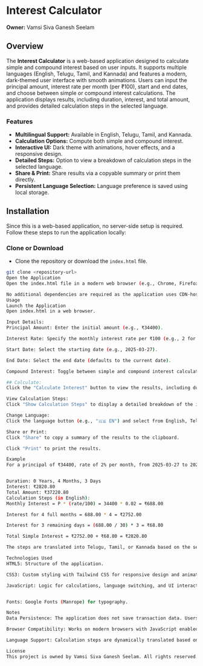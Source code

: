 # Interest Calculator

**Owner:** Vamsi Siva Ganesh Seelam

## Overview

The **Interest Calculator** is a web-based application designed to calculate simple and compound interest based on user inputs. It supports multiple languages (English, Telugu, Tamil, and Kannada) and features a modern, dark-themed user interface with smooth animations. Users can input the principal amount, interest rate per month (per ₹100), start and end dates, and choose between simple or compound interest calculations. The application displays results, including duration, interest, and total amount, and provides detailed calculation steps in the selected language.

### Features

- **Multilingual Support:** Available in English, Telugu, Tamil, and Kannada.
- **Calculation Options:** Compute both simple and compound interest.
- **Interactive UI:** Dark theme with animations, hover effects, and a responsive design.
- **Detailed Steps:** Option to view a breakdown of calculation steps in the selected language.
- **Share & Print:** Share results via a copyable summary or print them directly.
- **Persistent Language Selection:** Language preference is saved using local storage.

## Installation

Since this is a web-based application, no server-side setup is required. Follow these steps to run the application locally:

### Clone or Download

- Clone the repository or download the `index.html` file.

```bash
git clone <repository-url>
Open the Application
Open the index.html file in a modern web browser (e.g., Chrome, Firefox, Edge).

No additional dependencies are required as the application uses CDN-hosted Tailwind CSS and no external server.
Usage
Launch the Application
Open index.html in a web browser.

Input Details:
Principal Amount: Enter the initial amount (e.g., ₹34400).

Interest Rate: Specify the monthly interest rate per ₹100 (e.g., 2 for 2%).

Start Date: Select the starting date (e.g., 2025-03-27).

End Date: Select the end date (defaults to the current date).

Compound Interest: Toggle between simple and compound interest calculations.

## Calculate:
Click the "Calculate Interest" button to view the results, including duration, interest, and total amount.

View Calculation Steps:
Click "Show Calculation Steps" to display a detailed breakdown of the interest calculation in the selected language.

Change Language:
Click the language button (e.g., "🇬🇧 EN") and select from English, Telugu, Tamil, or Kannada.

Share or Print:
Click "Share" to copy a summary of the results to the clipboard.

Click "Print" to print the results.

Example
For a principal of ₹34400, rate of 2% per month, from 2025-03-27 to 2025-07-30 (4 months and 3 days), with simple interest:


Duration: 0 Years, 4 Months, 3 Days
Interest: ₹2820.80
Total Amount: ₹37220.80
Calculation Steps (in English):
Monthly Interest = P * (rate/100) = 34400 * 0.02 = ₹688.00

Interest for 4 full months = 688.00 * 4 = ₹2752.00

Interest for 3 remaining days = (688.00 / 30) * 3 = ₹68.80

Total Simple Interest = ₹2752.00 + ₹68.80 = ₹2820.80

The steps are translated into Telugu, Tamil, or Kannada based on the selected language.

Technologies Used
HTML5: Structure of the application.

CSS3: Custom styling with Tailwind CSS for responsive design and animations.

JavaScript: Logic for calculations, language switching, and UI interactions.


Fonts: Google Fonts (Manrope) for typography.

Notes
Data Persistence: The application does not save transaction data. Users should manually record results.

Browser Compatibility: Works on modern browsers with JavaScript enabled.

Language Support: Calculation steps are dynamically translated based on the selected language.

License
This project is owned by Vamsi Siva Ganesh Seelam. All rights reserved. For inquiries regarding usage or distribution, please contact the owner.


